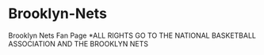 # Brooklyn-Nets
Brooklyn Nets Fan Page *ALL RIGHTS GO TO THE NATIONAL BASKETBALL ASSOCIATION AND THE BROOKLYN NETS
